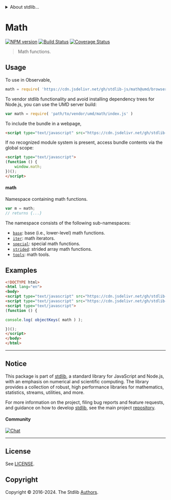 <!--

@license Apache-2.0

Copyright (c) 2018 The Stdlib Authors.

Licensed under the Apache License, Version 2.0 (the "License");
you may not use this file except in compliance with the License.
You may obtain a copy of the License at

   http://www.apache.org/licenses/LICENSE-2.0

Unless required by applicable law or agreed to in writing, software
distributed under the License is distributed on an "AS IS" BASIS,
WITHOUT WARRANTIES OR CONDITIONS OF ANY KIND, either express or implied.
See the License for the specific language governing permissions and
limitations under the License.

-->


<details>
  <summary>
    About stdlib...
  </summary>
  <p>We believe in a future in which the web is a preferred environment for numerical computation. To help realize this future, we've built stdlib. stdlib is a standard library, with an emphasis on numerical and scientific computation, written in JavaScript (and C) for execution in browsers and in Node.js.</p>
  <p>The library is fully decomposable, being architected in such a way that you can swap out and mix and match APIs and functionality to cater to your exact preferences and use cases.</p>
  <p>When you use stdlib, you can be absolutely certain that you are using the most thorough, rigorous, well-written, studied, documented, tested, measured, and high-quality code out there.</p>
  <p>To join us in bringing numerical computing to the web, get started by checking us out on <a href="https://github.com/stdlib-js/stdlib">GitHub</a>, and please consider <a href="https://opencollective.com/stdlib">financially supporting stdlib</a>. We greatly appreciate your continued support!</p>
</details>

# Math

[![NPM version][npm-image]][npm-url] [![Build Status][test-image]][test-url] [![Coverage Status][coverage-image]][coverage-url] <!-- [![dependencies][dependencies-image]][dependencies-url] -->

> Math functions.



<section class="usage">

## Usage

To use in Observable,

```javascript
math = require( 'https://cdn.jsdelivr.net/gh/stdlib-js/math@umd/browser.js' )
```

To vendor stdlib functionality and avoid installing dependency trees for Node.js, you can use the UMD server build:

```javascript
var math = require( 'path/to/vendor/umd/math/index.js' )
```

To include the bundle in a webpage,

```html
<script type="text/javascript" src="https://cdn.jsdelivr.net/gh/stdlib-js/math@umd/browser.js"></script>
```

If no recognized module system is present, access bundle contents via the global scope:

```html
<script type="text/javascript">
(function () {
    window.math;
})();
</script>
```

#### math

Namespace containing math functions.

```javascript
var m = math;
// returns {...}
```

The namespace consists of the following sub-namespaces:

<!-- <toc pattern="*"> -->

<div class="namespace-toc">

-   <span class="signature">[`base`][@stdlib/math/base]</span><span class="delimiter">: </span><span class="description">base (i.e., lower-level) math functions.</span>
-   <span class="signature">[`iter`][@stdlib/math/iter]</span><span class="delimiter">: </span><span class="description">math iterators.</span>
-   <span class="signature">[`special`][@stdlib/math/special]</span><span class="delimiter">: </span><span class="description">special math functions.</span>
-   <span class="signature">[`strided`][@stdlib/math/strided]</span><span class="delimiter">: </span><span class="description">strided array math functions.</span>
-   <span class="signature">[`tools`][@stdlib/math/tools]</span><span class="delimiter">: </span><span class="description">math tools.</span>

</div>

<!-- </toc> -->

</section>

<!-- /.usage -->

<section class="examples">

## Examples

<!-- TODO: better examples -->

<!-- eslint no-undef: "error" -->

```html
<!DOCTYPE html>
<html lang="en">
<body>
<script type="text/javascript" src="https://cdn.jsdelivr.net/gh/stdlib-js/utils/keys@umd/browser.js"></script>
<script type="text/javascript" src="https://cdn.jsdelivr.net/gh/stdlib-js/math@umd/browser.js"></script>
<script type="text/javascript">
(function () {

console.log( objectKeys( math ) );

})();
</script>
</body>
</html>
```

</section>

<!-- /.examples -->

<!-- Section for related `stdlib` packages. Do not manually edit this section, as it is automatically populated. -->

<section class="related">

</section>

<!-- /.related -->

<!-- Section for all links. Make sure to keep an empty line after the `section` element and another before the `/section` close. -->


<section class="main-repo" >

* * *

## Notice

This package is part of [stdlib][stdlib], a standard library for JavaScript and Node.js, with an emphasis on numerical and scientific computing. The library provides a collection of robust, high performance libraries for mathematics, statistics, streams, utilities, and more.

For more information on the project, filing bug reports and feature requests, and guidance on how to develop [stdlib][stdlib], see the main project [repository][stdlib].

#### Community

[![Chat][chat-image]][chat-url]

---

## License

See [LICENSE][stdlib-license].


## Copyright

Copyright &copy; 2016-2024. The Stdlib [Authors][stdlib-authors].

</section>

<!-- /.stdlib -->

<!-- Section for all links. Make sure to keep an empty line after the `section` element and another before the `/section` close. -->

<section class="links">

[npm-image]: http://img.shields.io/npm/v/@stdlib/math.svg
[npm-url]: https://npmjs.org/package/@stdlib/math

[test-image]: https://github.com/stdlib-js/math/actions/workflows/test.yml/badge.svg?branch=v0.3.1
[test-url]: https://github.com/stdlib-js/math/actions/workflows/test.yml?query=branch:v0.3.1

[coverage-image]: https://img.shields.io/codecov/c/github/stdlib-js/math/main.svg
[coverage-url]: https://codecov.io/github/stdlib-js/math?branch=main

<!--

[dependencies-image]: https://img.shields.io/david/stdlib-js/math.svg
[dependencies-url]: https://david-dm.org/stdlib-js/math/main

-->

[chat-image]: https://img.shields.io/gitter/room/stdlib-js/stdlib.svg
[chat-url]: https://app.gitter.im/#/room/#stdlib-js_stdlib:gitter.im

[stdlib]: https://github.com/stdlib-js/stdlib

[stdlib-authors]: https://github.com/stdlib-js/stdlib/graphs/contributors

[umd]: https://github.com/umdjs/umd
[es-module]: https://developer.mozilla.org/en-US/docs/Web/JavaScript/Guide/Modules

[deno-url]: https://github.com/stdlib-js/math/tree/deno
[deno-readme]: https://github.com/stdlib-js/math/blob/deno/README.md
[umd-url]: https://github.com/stdlib-js/math/tree/umd
[umd-readme]: https://github.com/stdlib-js/math/blob/umd/README.md
[esm-url]: https://github.com/stdlib-js/math/tree/esm
[esm-readme]: https://github.com/stdlib-js/math/blob/esm/README.md
[branches-url]: https://github.com/stdlib-js/math/blob/main/branches.md

[stdlib-license]: https://raw.githubusercontent.com/stdlib-js/math/main/LICENSE

<!-- <toc-links> -->

[@stdlib/math/base]: https://github.com/stdlib-js/math/tree/main/base

[@stdlib/math/iter]: https://github.com/stdlib-js/math/tree/main/iter

[@stdlib/math/special]: https://github.com/stdlib-js/math/tree/main/special

[@stdlib/math/strided]: https://github.com/stdlib-js/math/tree/main/strided

[@stdlib/math/tools]: https://github.com/stdlib-js/math/tree/main/tools

<!-- </toc-links> -->

</section>

<!-- /.links -->
